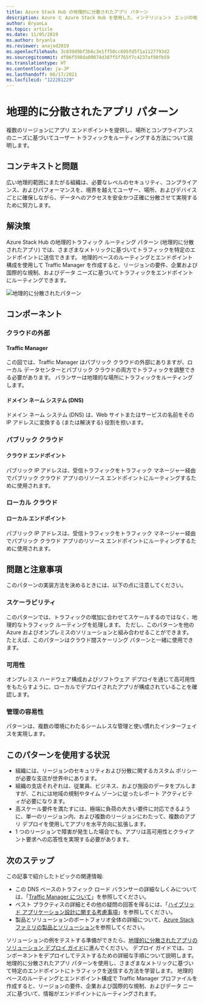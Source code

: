 ```yaml
---
title: Azure Stack Hub の地理的に分散されたアプリ パターン
description: Azure と Azure Stack Hub を使用した、インテリジェント エッジの地理的に分散されたアプリ パターンについて説明します。
author: BryanLa
ms.topic: article
ms.date: 11/05/2019
ms.author: bryanla
ms.reviewer: anajod2019
ms.openlocfilehash: 3c839d9bf3b6c3e1ff50cc695fd5f1a1127793d2
ms.sourcegitcommit: df06f598da09074d387f5f765f7c4237af98fb59
ms.translationtype: HT
ms.contentlocale: ja-JP
ms.lasthandoff: 08/17/2021
ms.locfileid: "122281229"
---
```

# <a name="geo-distributed-app-pattern"></a>地理的に分散されたアプリ パターン

複数のリージョンにアプリ エンドポイントを提供し、場所とコンプライアンスのニーズに基づいてユーザー トラフィックをルーティングする方法について説明します。

## <a name="context-and-problem"></a>コンテキストと問題

広い地理的範囲にまたがる組織は、必要なレベルのセキュリティ、コンプライアンス、およびパフォーマンスを、境界を越えてユーザー、場所、およびデバイスごとに確保しながら、データへのアクセスを安全かつ正確に分散させて実現するために努力します。

## <a name="solution"></a>解決策

Azure Stack Hub の地理的トラフィック ルーティング パターン (地理的に分散されたアプリ) では、さまざまなメトリックに基づいてトラフィックを特定のエンドポイントに送信できます。 地理的ベースのルーティングとエンドポイント構成を使用して Traffic Manager を作成すると、リージョンの要件、企業および国際的な規制、およびデータ ニーズに基づいてトラフィックをエンドポイントにルーティングできます。

![地理的に分散されたパターン](media/pattern-geo-distributed/geo-distribution.png)

## <a name="components"></a>コンポーネント

### <a name="outside-the-cloud"></a>クラウドの外部

#### <a name="traffic-manager"></a>Traffic Manager

この図では、Traffic Manager はパブリック クラウドの外部にありますが、ローカル データセンターとパブリック クラウドの両方でトラフィックを調整できる必要があります。 バランサーは地理的な場所にトラフィックをルーティングします。

#### <a name="domain-name-system-dns"></a>ドメイン ネーム システム (DNS)

ドメイン ネーム システム (DNS) は、Web サイトまたはサービスの名前をその IP アドレスに変換する (または解決する) 役割を担います。

### <a name="public-cloud"></a>パブリック クラウド

#### <a name="cloud-endpoint"></a>クラウド エンドポイント

パブリック IP アドレスは、受信トラフィックをトラフィック マネージャー経由でパブリック クラウド アプリのリソース エンドポイントにルーティングするために使用されます。  

### <a name="local-clouds"></a>ローカル クラウド

#### <a name="local-endpoint"></a>ローカル エンドポイント

パブリック IP アドレスは、受信トラフィックをトラフィック マネージャー経由でパブリック クラウド アプリのリソース エンドポイントにルーティングするために使用されます。

## <a name="issues-and-considerations"></a>問題と注意事項

このパターンの実装方法を決めるときには、以下の点に注意してください。

### <a name="scalability"></a>スケーラビリティ

このパターンでは、トラフィックの増加に合わせてスケールするのではなく、地理的なトラフィック ルーティングを処理します。 ただし、このパターンを他の Azure およびオンプレミスのソリューションと組み合わせることができます。 たとえば、このパターンはクラウド間スケーリング パターンと一緒に使用できます。

### <a name="availability"></a>可用性

オンプレミス ハードウェア構成およびソフトウェア デプロイを通じて高可用性をもたらすように、ローカルでデプロイされたアプリが構成されていることを確認します。

### <a name="manageability"></a>管理の容易性

パターンは、複数の環境にわたるシームレスな管理と使い慣れたインターフェイスを実現します。

## <a name="when-to-use-this-pattern"></a>このパターンを使用する状況

- 組織には、リージョンのセキュリティおよび分散に関するカスタム ポリシーが必要な支店が世界中にあります。
- 組織の支店それぞれは、従業員、ビジネス、および施設のデータをプルしますが、これには地域の規制やタイム ゾーンに従ったレポート アクティビティが必要になります。
- 高スケール要件を満たすには、極端に負荷の大きい要件に対応できるように、単一のリージョン内、および複数のリージョンにわたって、複数のアプリ デプロイを使用してアプリを水平方向に拡張します。
- 1 つのリージョンで障害が発生した場合でも、アプリは高可用性とクライアント要求への応答性を実現する必要があります。

## <a name="next-steps"></a>次のステップ

この記事で紹介したトピックの関連情報:

- この DNS ベースのトラフィック ロード バランサーの詳細なしくみについては、「[Traffic Manager について](/azure/traffic-manager/traffic-manager-overview)」を参照してください。
- ベスト プラクティスの詳細とその他の疑問の回答を得るには、「[ハイブリッド アプリケーション設計に関する考慮事項](overview-app-design-considerations.md)」を参照してください。
- 製品とソリューションのポートフォリオ全体の詳細について、[Azure Stack ファミリの製品とソリューション](/azure-stack)を参照してください。

ソリューションの例をテストする準備ができたら、[地理的に分散されたアプリのソリューション デプロイ ガイド](/azure/architecture/hybrid/deployments/solution-deployment-guide-geo-distributed)に進んでください。 デプロイ ガイドでは、コンポーネントをデプロイしてテストするための詳細な手順について説明します。 地理的に分散されたアプリ パターンを使用し、さまざまなメトリックに基づいて特定のエンドポイントにトラフィックを送信する方法を学習します。 地理的ベースのルーティングとエンドポイント構成で Traffic Manager プロファイルを作成すると、リージョンの要件、企業および国際的な規制、およびデータ ニーズに基づいて、情報がエンドポイントにルーティングされます。